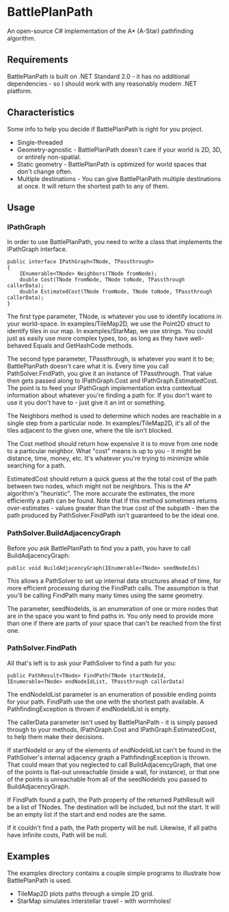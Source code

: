 # BattlePlanPath
An open-source C# implementation of the A* (A-Star) pathfinding algorithm.

## Requirements

BattlePlanPath is built on .NET Standard 2.0 - it has no additional dependencies - so I should work with any reasonably modern .NET platform.


## Characteristics

Some info to help you decide if BattlePlanPath is right for you project.

* Single-threaded
* Geometry-agnostic - BattlePlanPath doesn't care if your world is 2D, 3D, or entirely non-spatial.
* Static geometry - BattlePlanPath is optimized for world spaces that don't change often.
* Multiple destinations - You can give BattlePlanPath multiple destinations at once.  It will return the shortest path to any of them.


## Usage

### IPathGraph

In order to use BattlePlanPath, you need to write a class that implements the IPathGraph interface.

    public interface IPathGraph<TNode, TPassthrough>
    {
        IEnumerable<TNode> Neighbors(TNode fromNode);
        double Cost(TNode fromNode, TNode toNode, TPassthrough callerData);
        double EstimatedCost(TNode fromNode, TNode toNode, TPassthrough callerData);
    }

The first type parameter, TNode, is whatever you use to identify locations in your world-space.  In examples/TileMap2D, we use the Point2D struct to identify tiles in our map.  In examples/StarMap, we use strings.  You could just as easily use more complex types, too, as long as they have well-behaved Equals and GetHashCode methods.

The second type parameter, TPassthrough, is whatever you want it to be; BattlePlanPath doesn't care what it is.  Every time you call PathSolver.FindPath, you give it an instance of TPassthrough.  That value then gets passed along to IPathGraph.Cost and IPathGraph.EstimatedCost.  The point is to feed your IPathGraph implementation extra contextual information about whatever you're finding a path for.  If you don't want to use it you don't have to - just give it an int or something.

The Neighbors method is used to determine which nodes are reachable in a single step from a particular node.  In examples/TileMap2D, it's all of the tiles adjacent to the given one, where the tile isn't blocked.

The Cost method should return how expensive it is to move from one node to a particular neighbor.  What "cost" means is up to you - it might be distance, time, money, etc.  It's whatever you're trying to minimize while searching for a path.

EstimatedCost should return a quick guess at the the total cost of the path between two nodes, which might not be neighbors.  This is the A* algorithm's "heuristic".  The more accurate the estimates, the more efficiently a path can be found.  Note that if this method sometimes returns over-estimates - values greater than the true cost of the subpath - then the path produced by PathSolver.FindPath isn't guaranteed to be the ideal one.


### PathSolver.BuildAdjacencyGraph

Before you ask BattlePlanPath to find you a path, you have to call BuildAdjacencyGraph:

    public void BuildAdjacencyGraph(IEnumerable<TNode> seedNodeIds)

This allows a PathSolver to set up internal data structures ahead of time, for more efficient processing during the FindPath calls.  The assumption is that you'll be calling FindPath many many times using the same geometry.

The parameter, seedNodeIds, is an enumeration of one or more nodes that are in the space you want to find paths in.  You only need to provide more than one if there are parts of your space that can't be reached from the first one.


### PathSolver.FindPath

All that's left is to ask your PathSolver to find a path for you:

    public PathResult<TNode> FindPath(TNode startNodeId, IEnumerable<TNode> endNodeIdList, TPassthrough callerData)

The endNodeIdList parameter is an enumeration of possible ending points for your path.  FindPath use the one with the shortest path available.  A PathfindingException is thrown if endNodeIdList is empty.

The callerData parameter isn't used by BattlePlanPath - it is simply passed through to your methods, IPathGraph.Cost and IPathGraph.EstimatedCost, to help them make their decisions.

If startNodeId or any of the elements of endNodeIdList can't be found in the PathSolver's internal adjacency graph a PathfindingException is thrown.  That could mean that you neglected to call BuildAdjacencyGraph, that one of the points is flat-out unreachable (inside a wall, for instance), or that one of the points is unreachable from all of the seedNodeIds you passed to BuildAdjacencyGraph.

If FindPath found a path, the Path property of the returned PathResult will be a list of TNodes.  The destination will be included, but not the start.  It will be an empty list if the start and end nodes are the same.

If it couldn't find a path, the Path property will be null.  Likewise, if all paths have infinite costs, Path will be null.


## Examples

The examples directory contains a couple simple programs to illustrate how BattlePlanPath is used.

* TileMap2D plots paths through a simple 2D grid.
* StarMap simulates interstellar travel - with wormholes!
